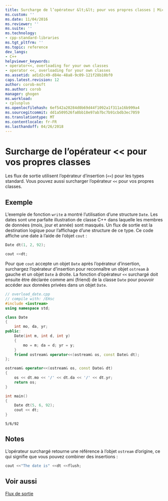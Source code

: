 ```yaml
---
title: Surcharge de l’opérateur &lt;&lt; pour vos propres classes | Microsoft Docs
ms.custom: ''
ms.date: 11/04/2016
ms.reviewer: ''
ms.suite: ''
ms.technology:
- cpp-standard-libraries
ms.tgt_pltfrm: ''
ms.topic: reference
dev_langs:
- C++
helpviewer_keywords:
- operator<<, overloading for your own classes
- operator <<, overloading for your own classes
ms.assetid: ad1d2c49-d84e-48a8-9c09-121f28b10bf0
caps.latest.revision: 12
author: corob-msft
ms.author: corob
manager: ghogen
ms.workload:
- cplusplus
ms.openlocfilehash: 6ef542a20284d0b69d44f1092a1f311a16b999a4
ms.sourcegitcommit: dd1a509526fa8bb18e97ab7bc7b91cbdb3ec7059
ms.translationtype: MT
ms.contentlocale: fr-FR
ms.lasthandoff: 04/26/2018
---
```

# <a name="overloading-the-ltlt-operator-for-your-own-classes"></a>Surcharge de l’opérateur &lt;&lt; pour vos propres classes

Les flux de sortie utilisent l’opérateur d’insertion (`<<`) pour les types standard. Vous pouvez aussi surcharger l’opérateur `<<` pour vos propres classes.

## <a name="example"></a>Exemple

L’exemple de fonction `write` a montré l’utilisation d’une structure `Date`. Les dates sont une parfaite illustration de classe C++ dans laquelle les membres de données (mois, jour et année) sont masqués. Un flux de sortie est la destination logique pour l’affichage d’une structure de ce type. Ce code affiche une date à l’aide de l’objet `cout` :

```cpp
Date dt(1, 2, 92);

cout <<dt;
```

Pour que `cout` accepte un objet `Date` après l’opérateur d’insertion, surchargez l’opérateur d’insertion pour reconnaître un objet `ostream` à gauche et un objet `Date` à droite. La fonction d’opérateur `<<` surchargé doit ensuite être déclarée comme ami (friend) de la classe `Date` pour pouvoir accéder aux données privées dans un objet `Date`.

```cpp
// overload_date.cpp
// compile with: /EHsc
#include <iostream>
using namespace std;

class Date
{
    int mo, da, yr;
public:
    Date(int m, int d, int y)
    {
        mo = m; da = d; yr = y;
    }
    friend ostream& operator<<(ostream& os, const Date& dt);
};

ostream& operator<<(ostream& os, const Date& dt)
{
    os << dt.mo << '/' << dt.da << '/' << dt.yr;
    return os;
}

int main()
{
    Date dt(5, 6, 92);
    cout << dt;
}
```

```Output
5/6/92
```

## <a name="remarks"></a>Notes

L’opérateur surchargé retourne une référence à l’objet `ostream` d’origine, ce qui signifie que vous pouvez combiner des insertions :

```cpp
cout <<"The date is" <<dt <<flush;
```

## <a name="see-also"></a>Voir aussi

[Flux de sortie](../standard-library/output-streams.md)<br/>
